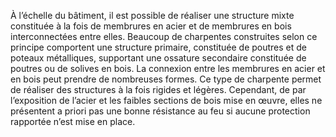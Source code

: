 À l’échelle du bâtiment, il est possible de réaliser une structure mixte constituée à la fois de membrures en acier et de membrures en bois interconnectées entre elles. Beaucoup de charpentes construites selon ce principe comportent une structure primaire, constituée de poutres et de poteaux métalliques, supportant une ossature secondaire constituée de poutres ou de solives en bois. La connexion entre les membrures en acier et en bois peut prendre de nombreuses formes. Ce type de charpente permet de réaliser des structures à la fois rigides et légères. Cependant, de par l’exposition de l’acier et les faibles sections de bois mise en œuvre, elles ne présentent a priori pas une bonne résistance au feu si aucune protection rapportée n’est mise en place.
